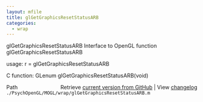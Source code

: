 ```yaml
---
layout: mfile
title: glGetGraphicsResetStatusARB
categories:
  - wrap
---
```


glGetGraphicsResetStatusARB  Interface to OpenGL function glGetGraphicsResetStatusARB

usage:  r = glGetGraphicsResetStatusARB

C function:  GLenum glGetGraphicsResetStatusARB\(void\)


<div class="code_header" style="text-align:right;">
  <span style="float:left;">Path&nbsp;&nbsp;</span> <span class="counter">Retrieve <a href=
  "https://raw.github.com/Psychtoolbox-3/Psychtoolbox-3/beta/./PsychOpenGL/MOGL/wrap/glGetGraphicsResetStatusARB.m">current version from GitHub</a> | View <a href=
  "https://github.com/Psychtoolbox-3/Psychtoolbox-3/commits/beta/./PsychOpenGL/MOGL/wrap/glGetGraphicsResetStatusARB.m">changelog</a></span>
</div>
<div class="code">
  <code>./PsychOpenGL/MOGL/wrap/glGetGraphicsResetStatusARB.m</code>
</div>
